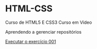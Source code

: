 # HTML-CSS
 Curso de HTML5 E CSS3 Curso em Vídeo

 Aprendendo a gerenciar repositórios

<a href="https://giuliabuttros.github.io/HTML-CSS/EXERC%C3%8DCIOS/ex001/index.html">Executar o exercício 001</a>
